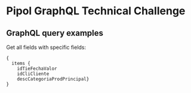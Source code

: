 # Pipol GraphQL Technical Challenge

## GraphQL query examples

Get all fields with specific fields:

```
{
  items {
    idTieFechaValor 
    idCliCliente 
    descCategoriaProdPrincipal}
}
```